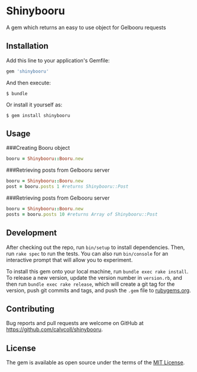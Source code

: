 # Shinybooru

A gem which returns an easy to use object for Gelbooru requests

## Installation

Add this line to your application's Gemfile:

```ruby
gem 'shinybooru'
```

And then execute:

    $ bundle

Or install it yourself as:

    $ gem install shinybooru

## Usage

###Creating Booru object
```ruby
booru = Shinybooru::Booru.new
```

###Retrieving posts from Gelbooru server
```ruby
booru = Shinybooru::Booru.new
post = booru.posts 1 #returns Shinybooru::Post
```

###Retrieving posts from Gelbooru server
```ruby
booru = Shinybooru::Booru.new
posts = booru.posts 10 #returns Array of Shinybooru::Post
```

## Development

After checking out the repo, run `bin/setup` to install dependencies. Then, run `rake spec` to run the tests. You can also run `bin/console` for an interactive prompt that will allow you to experiment.

To install this gem onto your local machine, run `bundle exec rake install`. To release a new version, update the version number in `version.rb`, and then run `bundle exec rake release`, which will create a git tag for the version, push git commits and tags, and push the `.gem` file to [rubygems.org](https://rubygems.org).

## Contributing

Bug reports and pull requests are welcome on GitHub at https://github.com/calvcoll/shinybooru.


## License

The gem is available as open source under the terms of the [MIT License](http://opensource.org/licenses/MIT).

